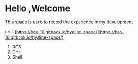 # Hello ,Welcome

This space is used to record the experience in my development

url：[https://hao-16.gitbook.io/hyaline-space/](https://hao-16.gitbook.io/hyaline-space/)

1. ROS
2. C++
3. Shell




